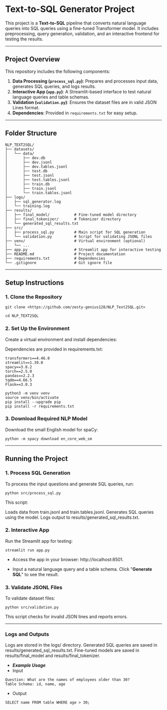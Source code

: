 # Text-to-SQL Generator Project

This project is a **Text-to-SQL** pipeline that converts natural language queries into SQL queries using a fine-tuned Transformer model. It includes preprocessing, query generation, validation, and an interactive frontend for testing the results.

---

## Project Overview

This repository includes the following components:

1. **Data Processing (`process_sql.py`)**: Prepares and processes input data, generates SQL queries, and logs results.
2. **Interactive App (`app.py`)**: A Streamlit-based interface to test natural language queries and table schemas.
3. **Validation (`validation.py`)**: Ensures the dataset files are in valid JSON Lines format.
4. **Dependencies**: Provided in `requirements.txt` for easy setup.

---

## Folder Structure

```plaintext
NLP_TEXT2SQL/
├── datasets/
│   └── data/
│       ├── dev.db
│       ├── dev.jsonl
│       ├── dev.tables.jsonl
│       ├── test.db
│       ├── test.jsonl
│       ├── test.tables.jsonl
│       ├── train.db
│       ├── train.jsonl
│       └── train.tables.jsonl
├── logs/
│   ├── sql_generator.log
│   └── training.log
├── results/
│   ├── final_model/           # Fine-tuned model directory
│   ├── final_tokenizer/       # Tokenizer directory
│   └── generated_sql_results.txt
├── src/
│   ├── process_sql.py         # Main script for SQL generation
│   └── validation.py          # Script for validating JSONL files
├── venv/                      # Virtual environment (optional)
│   └── ...
├── app.py                     # Streamlit app for interactive testing
├── README.md                  # Project documentation
├── requirements.txt           # Dependencies
└── .gitignore                 # Git ignore file
```
---

## Setup Instructions

### 1. Clone the Repository
```
git clone <https://github.com/zesty-genius128/NLP_Text2SQL.git>

cd NLP_TEXT2SQL
```
### 2. Set Up the Environment
Create a virtual environment and install dependencies:

Dependencies are provided in requirements.txt:

```
transformers==4.46.0
streamlit==1.39.0
spacy==3.8.2
torch==2.5.0
pandas==2.2.3
tqdm==4.66.5
Flask==3.0.3
```
```
python3 -m venv venv
source venv/bin/activate
pip install --upgrade pip
pip install -r requirements.txt
```
### 3. Download Required NLP Model
Download the small English model for spaCy:

```
python -m spacy download en_core_web_sm
```
---
## Running the Project
### 1. Process SQL Generation
To process the input questions and generate SQL queries, run:

```
python src/process_sql.py
```
This script:

Loads data from train.jsonl and train.tables.jsonl.
Generates SQL queries using the model.
Logs output to results/generated_sql_results.txt.
### 2. Interactive App
Run the Streamlit app for testing:
```
streamlit run app.py
```
- Access the app in your browser: http://localhost:8501.

- Input a natural language query and a table schema.
Click "**Generate SQL**" to see the result.

### 3. Validate JSONL Files
To validate dataset files:
```
python src/validation.py
```
This script checks for invalid JSON lines and reports errors.

---

### Logs and Outputs
Logs are stored in the logs/ directory.
Generated SQL queries are saved in results/generated_sql_results.txt.
Fine-tuned models are saved in results/final_model and results/final_tokenizer.

- ***Example Usage***
- Input
```
Question: What are the names of employees older than 30?
Table Schema: id, name, age
```
- Output
```
SELECT name FROM table WHERE age > 30;
```
<!--License
This project is licensed under the MIT License.

Contact
For queries or issues, contact:
Name: 

Email: adamerla128@gmail.com
GitHub: zesty-genius128
-->
